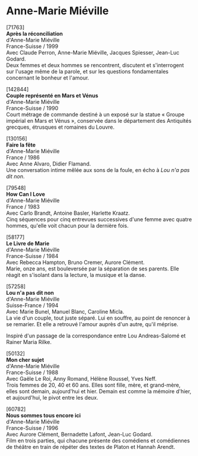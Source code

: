 # Anne-Marie Miéville

[71763]  
**Après la réconciliation**  
d'Anne-Marie Miéville  
France-Suisse / 1999  
Avec Claude Perron, Anne-Marie Miéville, Jacques Spiesser, Jean-Luc Godard.  
Deux femmes et deux hommes se rencontrent, discutent et s'interrogent sur l'usage même de la parole, et sur les questions fondamentales concernant le bonheur et l'amour.

[142844]  
**Couple représenté en Mars et Vénus**  
d'Anne-Marie Miéville  
France-Suisse / 1990  
Court métrage de commande destiné à un exposé sur la statue « Groupe impérial en Mars et Vénus », conservée dans le département des Antiquités grecques, étrusques et romaines du Louvre.

[130156]  
**Faire la fête**  
d'Anne-Marie Miéville  
France / 1986  
Avec Anne Alvaro, Didier Flamand.  
Une conversation intime mêlée aux sons de la foule, en écho à _Lou n'a pas dit non_.

[79548]  
**How Can I Love**  
d'Anne-Marie Miéville  
France / 1983  
Avec Carlo Brandt, Antoine Basler, Harlette Kraatz.  
Cinq séquences pour cinq entrevues successives d'une femme avec quatre hommes, qu'elle voit chacun pour la dernière fois.

[58177]  
**Le Livre de Marie**  
d'Anne-Marie Miéville  
France-Suisse / 1984  
Avec Rebecca Hampton, Bruno Cremer, Aurore Clément.  
Marie, onze ans, est bouleversée par la séparation de ses parents. Elle réagit en s'isolant dans la lecture, la musique et la danse.

[57258]  
**Lou n'a pas dit non**  
d'Anne-Marie Miéville  
Suisse-France / 1994  
Avec Marie Bunel, Manuel Blanc, Caroline Micla.  
La vie d'un couple, tout juste séparé. Lui en souffre, au point de renoncer à se remarier. Et elle a retrouvé l'amour auprès d'un autre, qu'il méprise.

Inspiré d'un passage de la correspondance entre Lou Andreas-Salomé et Rainer Maria Rilke.

[50132]  
**Mon cher sujet**  
d'Anne-Marie Miéville  
France-Suisse / 1988  
Avec Gaële Le Roi, Anny Romand, Hélène Roussel, Yves Neff.  
Trois femmes de 20, 40 et 60 ans. Elles sont fille, mère, et grand-mère, elles sont demain, aujourd'hui et hier. Demain est comme la mémoire d'hier, et aujourd'hui, le pivot entre les deux.

[60782]  
**Nous sommes tous encore ici**  
d'Anne-Marie Miéville  
France-Suisse / 1996  
Avec Aurore Clément, Bernadette Lafont, Jean-Luc Godard.  
Film en trois parties, qui chacune présente des comédiens et comédiennes de théâtre en train de répéter des textes de Platon et Hannah Arendt.

